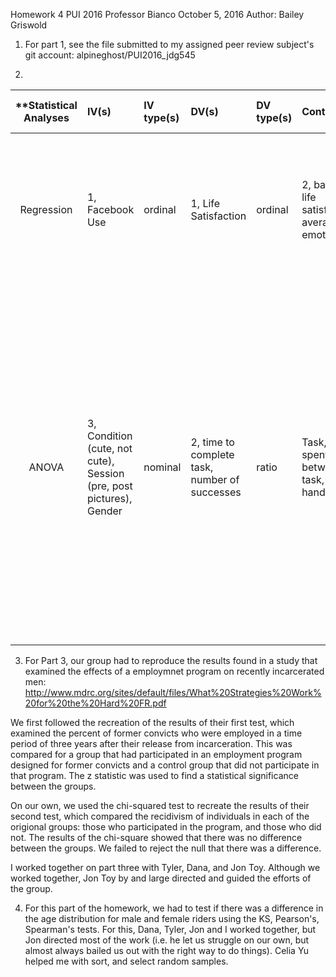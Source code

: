 Homework 4
PUI 2016
Professor Bianco
October 5, 2016
Author: Bailey Griswold

1. For part 1, see the file submitted to my assigned peer review subject's git account: alpineghost/PUI2016\_jdg545

2.


| **Statistical Analyses	|  IV(s)  |  IV type(s) |  DV(s)  |  DV type(s)  |  Control Var | Control Var type  | Question to be answered | _H0_ | alpha | link to paper **| 
|:----------:|:----------|:------------|:-------------|:-------------|:------------|:------------- |:------------------|:----:|:-------:|:-------|
Regression	| 1, Facebook Use | ordinal | 1, Life Satisfaction | ordinal | 2, baseline life satisfaction, average emotions | ordinal | 	Does facebook use influence how people feel moment to moment and their overall life satisfaction? | Self-reported feelings before facebook use <= self-reported feelings after facebook use | 0.05 | [Facebook Use Predicts Declines in Subjective Well-Being in Young Adults](http://journals.plos.org/plosone/article?id=10.1371/journal.pone.0069841) |
  ||||||||| 
  ANOVA	| 3, Condition (cute, not cute), Session (pre, post pictures), Gender | nominal | 2, time to complete task, number of successes | ratio | Task, time spent between task, right handedness | nominal, bonomial | 	Does viewing cute animals cause an increase in careful behavior? | difference in pre picture and post picture task completion time and number of task successes in "cute" test group <= difference difference in pre picture and post picture task completion time and number of task successes in control group  | 0.05 | [The Power of Kawaii: Viewing Cute Images Promotes a Careful Behavior and Narrows Attentional Focus](http://journals.plos.org/plosone/article?id=10.1371/journal.pone.0046362) |
  
  3. For Part 3, our group had to reproduce the results found in a study that examined the effects of a employmnet program on recently incarcerated men: http://www.mdrc.org/sites/default/files/What%20Strategies%20Work%20for%20the%20Hard%20FR.pdf 

We first followed the recreation of the results of their first test, which examined the percent of former convicts who were employed in a time period of three years after their release from incarceration. This was compared for a group that had participated in an employment program designed for former convicts and a control group that did not participate in that program.  The z statistic was used to find a statistical significance between the groups.

On our own, we used the chi-squared test to recreate the results of their second test, which compared the recidivism of individuals in each of the origional groups: those who participated in the program, and those who did not.  The results of the chi-square showed that there was no difference between the groups.  We failed to reject the null that there was a difference.

I worked together on part three with Tyler, Dana, and Jon Toy.  Although we worked together, Jon Toy by and large directed and guided the efforts of the group.

4. For this part of the homework, we had to test if there was a difference in the age distribution for male and female riders using the KS, Pearson's, Spearman's tests.  For this, Dana, Tyler, Jon and I worked together, but Jon directed most of the work (i.e. he let us struggle on our own, but almost always bailed us out with the right way to do things).  Celia Yu helped me with sort, and select random samples.  
